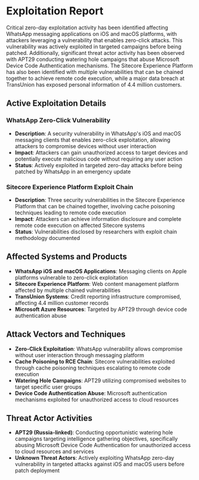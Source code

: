 # Exploitation Report

Critical zero-day exploitation activity has been identified affecting WhatsApp messaging applications on iOS and macOS platforms, with attackers leveraging a vulnerability that enables zero-click attacks. This vulnerability was actively exploited in targeted campaigns before being patched. Additionally, significant threat actor activity has been observed with APT29 conducting watering hole campaigns that abuse Microsoft Device Code Authentication mechanisms. The Sitecore Experience Platform has also been identified with multiple vulnerabilities that can be chained together to achieve remote code execution, while a major data breach at TransUnion has exposed personal information of 4.4 million customers.

## Active Exploitation Details

### WhatsApp Zero-Click Vulnerability
- **Description**: A security vulnerability in WhatsApp's iOS and macOS messaging clients that enables zero-click exploitation, allowing attackers to compromise devices without user interaction
- **Impact**: Attackers can gain unauthorized access to target devices and potentially execute malicious code without requiring any user action
- **Status**: Actively exploited in targeted zero-day attacks before being patched by WhatsApp in an emergency update

### Sitecore Experience Platform Exploit Chain
- **Description**: Three security vulnerabilities in the Sitecore Experience Platform that can be chained together, involving cache poisoning techniques leading to remote code execution
- **Impact**: Attackers can achieve information disclosure and complete remote code execution on affected Sitecore systems
- **Status**: Vulnerabilities disclosed by researchers with exploit chain methodology documented

## Affected Systems and Products

- **WhatsApp iOS and macOS Applications**: Messaging clients on Apple platforms vulnerable to zero-click exploitation
- **Sitecore Experience Platform**: Web content management platform affected by multiple chained vulnerabilities
- **TransUnion Systems**: Credit reporting infrastructure compromised, affecting 4.4 million customer records
- **Microsoft Azure Resources**: Targeted by APT29 through device code authentication abuse

## Attack Vectors and Techniques

- **Zero-Click Exploitation**: WhatsApp vulnerability allows compromise without user interaction through messaging platform
- **Cache Poisoning to RCE Chain**: Sitecore vulnerabilities exploited through cache poisoning techniques escalating to remote code execution
- **Watering Hole Campaigns**: APT29 utilizing compromised websites to target specific user groups
- **Device Code Authentication Abuse**: Microsoft authentication mechanisms exploited for unauthorized access to cloud resources

## Threat Actor Activities

- **APT29 (Russia-linked)**: Conducting opportunistic watering hole campaigns targeting intelligence gathering objectives, specifically abusing Microsoft Device Code Authentication for unauthorized access to cloud resources and services
- **Unknown Threat Actors**: Actively exploiting WhatsApp zero-day vulnerability in targeted attacks against iOS and macOS users before patch deployment